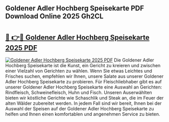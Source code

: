 ## Goldener Adler Hochberg Speisekarte PDF Download Online 2025 Gh2CL

# <h2><a href="http://gc773r.nevu.top/?p=Goldener+Adler+Hochberg+Speisekarte">🔗 👉🔴 Goldener Adler Hochberg Speisekarte 2025 PDF</a></h2>

[![Goldener Adler Hochberg Speisekarte 2025 PDF](https://i.imgur.com/dBaPXMq.png)](http://gc773r.nevu.top/?p=Goldener+Adler+Hochberg+Speisekarte)
Die Goldener Adler Hochberg Speisekarte ist die Kunst, ein Gericht zu kreieren und zwischen einer Vielzahl von Gerichten zu wählen. Wenn Sie etwas Leichtes und Frisches suchen, empfehlen wir Ihnen, unsere Salate aus unserer Goldener Adler Hochberg Speisekarte zu probieren. Für Fleischliebhaber gibt es auf unserer Goldener Adler Hochberg Speisekarte eine Auswahl an Gerichten: Rindfleisch, Schweinefleisch, Huhn und Fisch. Unseren Auserwählten bieten wir köstliche Gerichte wie Schaschlik und Steak an, die im Feuer der alten Wälder zubereitet werden. In jedem Fall sind wir bereit, Ihnen bei der Auswahl der Speisen auf der Goldener Adler Hochberg Speisekarte zu helfen und Ihnen einen komfortablen und angenehmen Service zu bieten.

